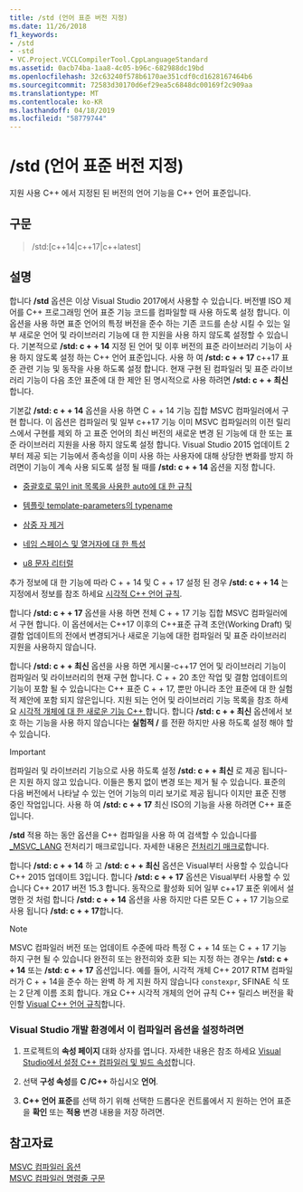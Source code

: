```yaml
---
title: /std (언어 표준 버전 지정)
ms.date: 11/26/2018
f1_keywords:
- /std
- -std
- VC.Project.VCCLCompilerTool.CppLanguageStandard
ms.assetid: 0acb74ba-1aa8-4c05-b96c-682988dc19bd
ms.openlocfilehash: 32c63240f578b6170ae351cdf0cd1628167464b6
ms.sourcegitcommit: 72583d30170d6ef29ea5c6848dc00169f2c909aa
ms.translationtype: MT
ms.contentlocale: ko-KR
ms.lasthandoff: 04/18/2019
ms.locfileid: "58779744"
---
```

# <a name="std-specify-language-standard-version"></a>/std (언어 표준 버전 지정)

지원 사용 C++ 에서 지정된 된 버전의 언어 기능을 C++ 언어 표준입니다.

## <a name="syntax"></a>구문

> /std:\[c++14\|c++17\|c++latest]

## <a name="remarks"></a>설명

합니다 **/std** 옵션은 이상 Visual Studio 2017에서 사용할 수 있습니다. 버전별 ISO 제어를 C++ 프로그래밍 언어 표준 기능 코드를 컴파일할 때 사용 하도록 설정 합니다. 이 옵션을 사용 하면 표준 언어의 특정 버전을 준수 하는 기존 코드를 손상 시킬 수 있는 일부 새로운 언어 및 라이브러리 기능에 대 한 지원을 사용 하지 않도록 설정할 수 있습니다. 기본적으로 **/std: c + + 14** 지정 된 언어 및 이후 버전의 표준 라이브러리 기능이 사용 하지 않도록 설정 하는 C++ 언어 표준입니다. 사용 하 여 **/std: c + + 17** c++17 표준 관련 기능 및 동작을 사용 하도록 설정 합니다. 현재 구현 된 컴파일러 및 표준 라이브러리 기능이 다음 초안 표준에 대 한 제안 된 명시적으로 사용 하려면 **/std: c + + 최신**합니다.

기본값 **/std: c + + 14** 옵션을 사용 하면 C + + 14 기능 집합 MSVC 컴파일러에서 구현 합니다. 이 옵션은 컴파일러 및 일부 c++17 기능 이미 MSVC 컴파일러의 이전 릴리스에서 구현를 제외 하 고 표준 언어의 최신 버전의 새로운 변경 된 기능에 대 한 또는 표준 라이브러리 지원을 사용 하지 않도록 설정 합니다. Visual Studio 2015 업데이트 2부터 제공 되는 기능에서 종속성을 이미 사용 하는 사용자에 대해 상당한 변화를 방지 하려면이 기능이 계속 사용 되도록 설정 될 때를 **/std: c + + 14** 옵션을 지정 합니다.

- [중괄호로 묶인 init 목록을 사용한 auto에 대 한 규칙](http://www.open-std.org/jtc1/sc22/wg21/docs/papers/2014/n3922.html)

- [템플릿 template-parameters의 typename](http://www.open-std.org/jtc1/sc22/wg21/docs/papers/2014/n4051.html)

- [삼중 자 제거](http://www.open-std.org/jtc1/sc22/wg21/docs/papers/2014/n4086.html)

- [네임 스페이스 및 열거자에 대 한 특성](http://www.open-std.org/jtc1/sc22/wg21/docs/papers/2014/n4266.html)

- [u8 문자 리터럴](http://www.open-std.org/jtc1/sc22/wg21/docs/papers/2014/n4267.html)

추가 정보에 대 한 기능에 따라 C + + 14 및 C + + 17 설정 된 경우 **/std: c + + 14** 는 지정에서 정보를 참조 하세요 [시각적 C++ 언어 규칙](../../overview/visual-cpp-language-conformance.md).

합니다 **/std: c + + 17** 옵션을 사용 하면 전체 C + + 17 기능 집합 MSVC 컴파일러에서 구현 합니다. 이 옵션에서는 C++17 이후의 C++표준 규격 초안(Working Draft) 및 결함 업데이트의 전에서 변경되거나 새로운 기능에 대한 컴파일러 및 표준 라이브러리 지원을 사용하지 않습니다.

합니다 **/std: c + + 최신** 옵션을 사용 하면 게시물-c++17 언어 및 라이브러리 기능이 컴파일러 및 라이브러리의 현재 구현 합니다. C + + 20 초안 작업 및 결함 업데이트의 기능이 포함 될 수 있습니다는 C++ 표준 C + + 17, 뿐만 아니라 초안 표준에 대 한 실험적 제안에 포함 되지 않은입니다. 지원 되는 언어 및 라이브러리 기능 목록을 참조 하세요 [시각적 개체에 대 한 새로운 기능 C++ ](../../overview/what-s-new-for-visual-cpp-in-visual-studio.md)합니다. 합니다 **/std: c + + 최신** 옵션에서 보호 하는 기능을 사용 하지 않습니다는 **실험적 /** 를 전환 하지만 사용 하도록 설정 해야 할 수 있습니다.

> [!IMPORTANT]
> 컴파일러 및 라이브러리 기능으로 사용 하도록 설정 **/std: c + + 최신** 로 제공 됩니다-은 지원 하지 않고 있습니다. 이들은 통지 없이 변경 또는 제거 될 수 있습니다. 표준의 다음 버전에서 나타날 수 있는 언어 기능의 미리 보기로 제공 됩니다 이지만 표준 진행 중인 작업입니다. 사용 하 여 **/std: c + + 17** 최신 ISO의 기능을 사용 하려면 C++ 표준입니다.

**/std** 적용 하는 동안 옵션을 C++ 컴파일을 사용 하 여 검색할 수 있습니다를 [ \_MSVC\_LANG](../../preprocessor/predefined-macros.md) 전처리기 매크로입니다. 자세한 내용은 [전처리기 매크로](../../preprocessor/predefined-macros.md)합니다.

합니다 **/std: c + + 14** 하 고 **/std: c + + 최신** 옵션은 Visual부터 사용할 수 있습니다 C++ 2015 업데이트 3입니다. 합니다 **/std: c + + 17** 옵션은 Visual부터 사용할 수 있습니다 C++ 2017 버전 15.3 합니다. 동작으로 활성화 되어 일부 c++17 표준 위에서 설명한 것 처럼 합니다 **/std: c + + 14** 옵션을 사용 하지만 다른 모든 C + + 17 기능으로 사용 됩니다 **/std: c + + 17**합니다.

> [!NOTE]
> MSVC 컴파일러 버전 또는 업데이트 수준에 따라 특정 C + + 14 또는 C + + 17 기능 하지 구현 될 수 있습니다 완전히 또는 완전히와 호환 되는 지정 하는 경우는 **/std: c + + 14** 또는 **/std: c + + 17** 옵션입니다. 예를 들어, 시각적 개체 C++ 2017 RTM 컴파일러가 C + + 14을 준수 하는 완벽 하 게 지원 하지 않습니다 `constexpr`, SFINAE 식 또는 2 단계 이름 조회 합니다. 개요 C++ 시각적 개체의 언어 규칙 C++ 릴리스 버전을 확인할 [Visual C++ 언어 규칙](../../overview/visual-cpp-language-conformance.md)합니다.

### <a name="to-set-this-compiler-option-in-the-visual-studio-development-environment"></a>Visual Studio 개발 환경에서 이 컴파일러 옵션을 설정하려면

1. 프로젝트의 **속성 페이지** 대화 상자를 엽니다. 자세한 내용은 참조 하세요 [Visual Studio에서 설정 C++ 컴파일러 및 빌드 속성](../working-with-project-properties.md)합니다.

1. 선택 **구성 속성**를 **C /C++** 하십시오 **언어**.

1.  **C++ 언어 표준**를 선택 하기 위해 선택한 드롭다운 컨트롤에서 지 원하는 언어 표준을 **확인** 또는 **적용** 변경 내용을 저장 하려면.

## <a name="see-also"></a>참고자료

[MSVC 컴파일러 옵션](compiler-options.md)<br/>
[MSVC 컴파일러 명령줄 구문](compiler-command-line-syntax.md)
